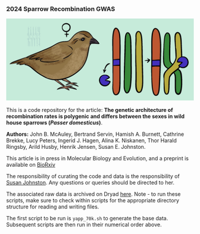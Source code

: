 ### 2024 Sparrow Recombination GWAS

![Figure: A female sparrow and a recombination event mediated by a *trans*-acting locus](sparrow_image.jpeg)

This is a code repository for the article: **The genetic architecture of recombination rates is polygenic and differs between the sexes in wild house sparrows (*Passer domesticus*)**.

**Authors:** John B. McAuley, Bertrand Servin, Hamish A. Burnett, Cathrine Brekke, Lucy Peters, Ingerid J. Hagen, Alina K. Niskanen, Thor Harald Ringsby, Arild Husby, Henrik Jensen, Susan E. Johnston.

This article is in press in Molecular Biology and Evolution, and a preprint is available on [BioRxiv](https://www.biorxiv.org/content/10.1101/2023.01.26.525019v3)

The responsibility of curating the code and data is the responsibility of [Susan Johnston](Susan.Johnston@ed.ac.uk). Any questions or queries should be directed to her.

The associated raw data is archived on Dryad [here](). Note - to run these scripts, make sure to check within scripts for the appropriate directory structure for reading and writing files.

The first script to be run is `yapp_70k.sh` to generate the base data. Subsequent scripts are then run in their numerical order above.
